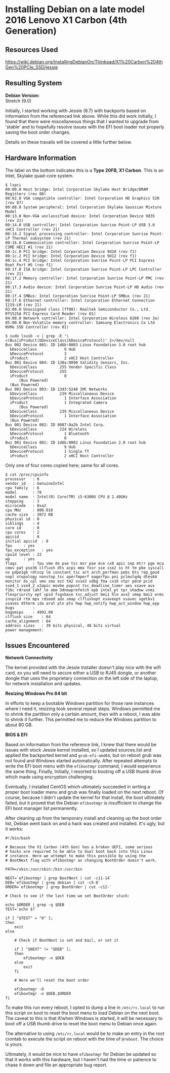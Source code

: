 # Installing Debian on a late model 2016 Lenovo X1 Carbon (4th Generation)

## Resources Used

https://wiki.debian.org/InstallingDebianOn/Thinkpad/X1%20Carbon%204thGen%20PCIe_SSD/jessie


## Resulting System

**Debian Version:**  
Stretch (9.0)

Initially, I started working with Jessie (8.7) with backports based on information from the referenced link above. While this did work initially, I found that there were miscellaneous things that I wanted to upgrade from 'stable' and to hopefully resolve issues with the EFI boot loader not properly saving the boot order changes.

Details on these travails will be covered a little further below.


## Hardware Information

The label on the bottom indicates this is a **Type 20FB, X1 Carbon**. This is an Intel, Skylake quad-core system.

```
$ lspci
00:00.0 Host bridge: Intel Corporation Skylake Host Bridge/DRAM Registers (rev 08)
00:02.0 VGA compatible controller: Intel Corporation HD Graphics 520 (rev 07)
00:08.0 System peripheral: Intel Corporation Skylake Gaussian Mixture Model
00:13.0 Non-VGA unclassified device: Intel Corporation Device 9d35 (rev 21)
00:14.0 USB controller: Intel Corporation Sunrise Point-LP USB 3.0 xHCI Controller (rev 21)
00:14.2 Signal processing controller: Intel Corporation Sunrise Point-LP Thermal subsystem (rev 21)
00:16.0 Communication controller: Intel Corporation Sunrise Point-LP CSME HECI #1 (rev 21)
00:1c.0 PCI bridge: Intel Corporation Device 9d10 (rev f1)
00:1c.2 PCI bridge: Intel Corporation Device 9d12 (rev f1)
00:1c.4 PCI bridge: Intel Corporation Sunrise Point-LP PCI Express Root Port #5 (rev f1)
00:1f.0 ISA bridge: Intel Corporation Sunrise Point-LP LPC Controller (rev 21)
00:1f.2 Memory controller: Intel Corporation Sunrise Point-LP PMC (rev 21)
00:1f.3 Audio device: Intel Corporation Sunrise Point-LP HD Audio (rev 21)
00:1f.4 SMBus: Intel Corporation Sunrise Point-LP SMBus (rev 21)
00:1f.6 Ethernet controller: Intel Corporation Ethernet Connection I219-LM (rev 21)
02:00.0 Unassigned class [ff00]: Realtek Semiconductor Co., Ltd. RTS525A PCI Express Card Reader (rev 01)
04:00.0 Network controller: Intel Corporation Wireless 8260 (rev 3a)
05:00.0 Non-Volatile memory controller: Samsung Electronics Co Ltd NVMe SSD Controller (rev 01)
```


```
$ sudo lsusb -v | grep -E '\<(Bus|iProduct|bDeviceClass|bDeviceProtocol)' 2>/dev/null
Bus 002 Device 001: ID 1d6b:0003 Linux Foundation 3.0 root hub
  bDeviceClass            9 Hub
  bDeviceProtocol         3 
  iProduct                2 xHCI Host Controller
Bus 001 Device 004: ID 138a:0090 Validity Sensors, Inc. 
  bDeviceClass          255 Vendor Specific Class
  bDeviceProtocol       255 
  iProduct                0 
      (Bus Powered)
  (Bus Powered)
Bus 001 Device 003: ID 13d3:5248 IMC Networks 
  bDeviceClass          239 Miscellaneous Device
  bDeviceProtocol         1 Interface Association
  iProduct                1 Integrated Camera
      (Bus Powered)
  bDeviceClass          239 Miscellaneous Device
  bDeviceProtocol         1 Interface Association
  (Bus Powered)
Bus 001 Device 002: ID 8087:0a2b Intel Corp. 
  bDeviceClass          224 Wireless
  bDeviceProtocol         1 Bluetooth
  iProduct                0 
Bus 001 Device 001: ID 1d6b:0002 Linux Foundation 2.0 root hub
  bDeviceClass            9 Hub
  bDeviceProtocol         1 Single TT
  iProduct                2 xHCI Host Controller

```

Only one of four cores copied here; same for all cores.
```
$ cat /proc/cpuinfo 
processor	: 0
vendor_id	: GenuineIntel
cpu family	: 6
model		: 78
model name	: Intel(R) Core(TM) i5-6300U CPU @ 2.40GHz
stepping	: 3
microcode	: 0xa2
cpu MHz		: 800.018
cache size	: 3072 KB
physical id	: 0
siblings	: 4
core id		: 0
cpu cores	: 2
apicid		: 0
initial apicid	: 0
fpu		: yes
fpu_exception	: yes
cpuid level	: 22
wp		: yes
flags		: fpu vme de pse tsc msr pae mce cx8 apic sep mtrr pge mca cmov pat pse36 clflush dts acpi mmx fxsr sse sse2 ss ht tm pbe syscall nx pdpe1gb rdtscp lm constant_tsc art arch_perfmon pebs bts rep_good nopl xtopology nonstop_tsc aperfmperf eagerfpu pni pclmulqdq dtes64 monitor ds_cpl vmx smx est tm2 ssse3 sdbg fma cx16 xtpr pdcm pcid sse4_1 sse4_2 x2apic movbe popcnt tsc_deadline_timer aes xsave avx f16c rdrand lahf_lm abm 3dnowprefetch epb intel_pt tpr_shadow vnmi flexpriority ept vpid fsgsbase tsc_adjust bmi1 hle avx2 smep bmi2 erms invpcid rtm mpx rdseed adx smap clflushopt xsaveopt xsavec xgetbv1 xsaves dtherm ida arat pln pts hwp hwp_notify hwp_act_window hwp_epp
bugs		:
bogomips	: 4992.00
clflush size	: 64
cache_alignment	: 64
address sizes	: 39 bits physical, 48 bits virtual
power management:
```

## Issues Encountered

**Network Connectivity**

The kernel provided with the Jessie installer doesn't play nice with the wifi card, so you will need to secure either a USB to RJ45 dongle, or another dongle that uses the proprietary connection on the left side of the laptop, for network installation and updates.

**Resizing Windows Pro 64 bit**

In efforts to keep a bootable Windows partition for those rare instances where I need it, resizing took several repeat steps. Windows permitted me to shrink the partition only a certain amount, then with a reboot, I was able to shrink it further. This permitted me to reduce the Windows partition to about 80 GB.

**BIOS & EFI**

Based on information from the reference link, I knew that there would be issues with stock Jessie kernel installed, so I updated sources.list and applied the backported kernel and ```grub-efi-amd64```, but on reboot grub was not found and Windows started automatically. After repeated attempts to write the EFI boot menu with the ```efibootmgr``` command, I would experience the same thing. Finally, Initially, I resorted to booting off a USB thumb drive which made using encryption challenging. 

Eventually, I installed CentOS which ultimately succeeded in writing a proper boot loader menu and grub was finally loaded on the next reboot. Of course, because I didn't update the kernel for that install, the boot ultimately failed, but it proved that the Debian ```efibootmgr``` is insufficient to change the EFI boot manager list permanently.

After cleaning up from the temporary install and cleaning up the boot order list, Debian went back on and a hack was created and installed. It's ugly, but it works:

```
#!/bin/bash

# Because the X1 Carbon (4th Gen) has a broken UEFI, some serious
# hacks are required to be able to dual boot back into this Linux
# instance. Here we attempt to make this possible by using the
# BootNext flag with efibootmgr as changing BootOrder doesn't work.

PATH=/sbin:/usr/sbin:/bin:/usr/bin

NEXT=`efibootmgr | grep BootNext | cut -c11-14`
DEB=`efibootmgr | grep debian | cut -c5-8`
ORDER=`efibootmgr | grep BootOrder | cut -c12-`

# Check to see if the last time we set BootOrder stuck:

echo $ORDER | grep -q $DEB
TEST=`echo $?`

if [ "$TEST" = "0" ];
then
	exit
else

	# Check if BootNext is set and bail, or set it

	if [ "$NEXT" != "$DEB" ];
	then
		efibootmgr -n $DEB
	else
		exit
	fi

	# Here we'll reset the boot order

	efibootmgr -O
	efibootmgr -o $DEB,$ORDER
fi
```

To make this run every reboot, I opted to dump a line in ```/etc/rc.local``` to run this script on boot to reset the boot menu to load Debian on the next boot. The caveat to this is that if/when Windows is started, it will be necessary to boot off a USB thumb drive to reset the boot menu to Debian once again.

The alternative to using ```/etc/rc.local``` would be to make an entry in the root crontab to execute the script on reboot with the time of ```@reboot```. The choice is yours.

Ultimately, it would be nice to have ```efibootmgr``` for Debian be updated so that it works with this hardware, but I haven't had the time or patience to chase it down and file an appropriate bug report.


